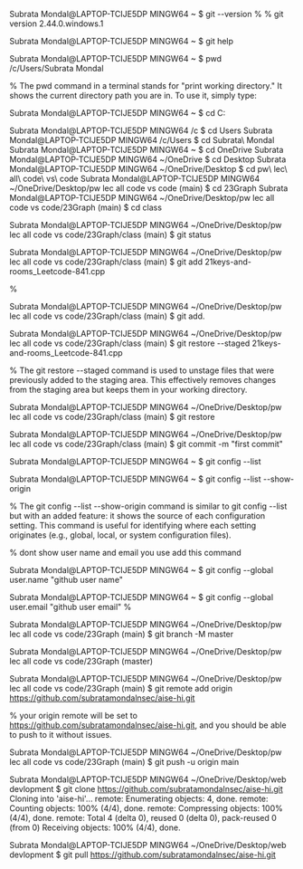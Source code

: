 
Subrata Mondal@LAPTOP-TCIJE5DP MINGW64 ~
$ git --version 
%  <!-- This command should display the installed Git version -->
% git version 2.44.0.windows.1

Subrata Mondal@LAPTOP-TCIJE5DP MINGW64 ~
$ git help
<!--The git help command provides a summary of Git commands and shows you how to get more information on each command. Here’s how to use it: -->


<!-- usage: git [-v | --version] [-h | --help] [-C <path>] [-c <name>=<value>]
           [--exec-path[=<path>]] [--html-path] [--man-path] [--info-path]
           [-p | --paginate | -P | --no-pager] [--no-replace-objects] [--bare]
           [--git-dir=<path>] [--work-tree=<path>] [--namespace=<name>]
           [--config-env=<name>=<envvar>] <command> [<args>]

These are common Git commands used in various situations:

start a working area (see also: git help tutorial)
   clone     Clone a repository into a new directory
   init      Create an empty Git repository or reinitialize an existing one

work on the current change (see also: git help everyday)
   add       Add file contents to the index
   mv        Move or rename a file, a directory, or a symlink
   restore   Restore working tree files
   rm        Remove files from the working tree and from the index

examine the history and state (see also: git help revisions)
   bisect    Use binary search to find the commit that introduced a bug
   diff      Show changes between commits, commit and working tree, etc
   grep      Print lines matching a pattern
   log       Show commit logs
   show      Show various types of objects
   status    Show the working tree status

grow, mark and tweak your common history
   branch    List, create, or delete branches
   commit    Record changes to the repository
   merge     Join two or more development histories together
   rebase    Reapply commits on top of another base tip
   reset     Reset current HEAD to the specified state
   switch    Switch branches
   tag       Create, list, delete or verify a tag object signed with GPG

collaborate (see also: git help workflows)
   fetch     Download objects and refs from another repository
   pull      Fetch from and integrate with another repository or a local branch
   push      Update remote refs along with associated objects

'git help -a' and 'git help -g' list available subcommands and some
concept guides. See 'git help <command>' or 'git help <concept>'
to read about a specific subcommand or concept.
See 'git help git' for an overview of the system. -->


<!-- git init: Initialize a new Git repository.
git clone: Clone an existing repository.
git add: Add files to the staging area.
git commit: Commit changes to the repository.
git status: Show the status of changes in the repository.
git push: Push commits to a remote repository.
git pull: Pull updates from a remote repository.
--> 

Subrata Mondal@LAPTOP-TCIJE5DP MINGW64 ~
$ pwd  
/c/Users/Subrata Mondal

% The pwd command in a terminal stands for "print working directory." It shows the current directory path you are in. To use it, simply type:


Subrata Mondal@LAPTOP-TCIJE5DP MINGW64 ~
$ cd C:  
<!--The cd command is used to change directories-->

Subrata Mondal@LAPTOP-TCIJE5DP MINGW64 /c
$ cd Users
Subrata Mondal@LAPTOP-TCIJE5DP MINGW64 /c/Users
$ cd Subrata\ Mondal
Subrata Mondal@LAPTOP-TCIJE5DP MINGW64 ~
$ cd OneDrive
Subrata Mondal@LAPTOP-TCIJE5DP MINGW64 ~/OneDrive
$ cd Desktop
Subrata Mondal@LAPTOP-TCIJE5DP MINGW64 ~/OneDrive/Desktop
$ cd pw\ lec\ all\ code\ vs\ code
Subrata Mondal@LAPTOP-TCIJE5DP MINGW64 ~/OneDrive/Desktop/pw lec all code vs code (main)
$ cd 23Graph
Subrata Mondal@LAPTOP-TCIJE5DP MINGW64 ~/OneDrive/Desktop/pw lec all code vs code/23Graph (main)
$ cd class


Subrata Mondal@LAPTOP-TCIJE5DP MINGW64 ~/OneDrive/Desktop/pw lec all code vs code/23Graph/class (main)
$ git status

<!-- On branch main
Untracked files:
  (use "git add <file>..." to include in what will be committed)
        00practice.cpp
        00practice.exe
        01undirected_unweighted_graph_adjacency_list.cpp
        02directed_unweighted_graph_adjacency_list.cpp
        03undirected_weighted_graph_adjacency_list.cpp
        04directed_weighted_graph_adjacency_list.cpp
        05undirected_unweighted_graph_adjacency_set.cpp
        06directed_unweighted_graph_adjacency_set.cpp
        07undirected_weighted_graph_adjacency_map.cpp
        08directed_weighted_graph_adjacency_map.cpp
        09undirected_unweighted_graph_adjacency_matrix.cpp
        10directed_unweighted_graph_adjacency_matrix.cpp
        11undirected_weighted_graph_adjacency_matrix.cpp
        12directed_weighted_graph_adjacency_matrix.cpp
        13DFS_of_graph_gfg.cpp
        14BFS_of_graph_gfg.cpp
        15Any_Node_present_using_dfs_method.cpp
        16All_path_src_to_dct_DFS.cpp
        17Shortest_Path_BFS.cpp
        20find-center-of-star-graph_Leetcode-1791.cpp
        21keys-and-rooms_Leetcode-841.cpp
        22clone-graph_Leetcode-133.cpp
        floodfill -application/

nothing added to commit but untracked files present (use "git add" to track) -->

<!--
The `git status` command shows the current state of the working directory and staging area in a Git repository. It provides information about:

1. **Tracked Changes**: Any changes staged for the next commit.
2. **Unstaged Changes**: Files that have been modified but not yet staged.
3. **Untracked Files**: Files that are not tracked by Git yet (i.e., new files).

To use it, simply type:

```bash
git status
```

### Example Output

You might see something like this:

```plaintext
On branch main
Your branch is up to date with 'origin/main'.

Changes to be committed:
  (use "git restore --staged <file>..." to unstage)
        modified:   file1.txt

Changes not staged for commit:
  (use "git add <file>..." to update what will be committed)
  (use "git restore <file>..." to discard changes in working directory)
        modified:   file2.txt

Untracked files:
  (use "git add <file>..." to include in what will be committed)
        file3.txt
```

This output indicates:
- `file1.txt` is staged and ready to be committed.
- `file2.txt` has changes but is not staged.
- `file3.txt` is a new, untracked file.
-->


Subrata Mondal@LAPTOP-TCIJE5DP MINGW64 ~/OneDrive/Desktop/pw lec all code vs code/23Graph/class (main)
$ git add 21keys-and-rooms_Leetcode-841.cpp

% <!-- git add are individual add Stage a File:-->

Subrata Mondal@LAPTOP-TCIJE5DP MINGW64 ~/OneDrive/Desktop/pw lec all code vs code/23Graph/class (main)
$ git add.

<!--
git add this folder all file are  add  Stage a File:
-->


Subrata Mondal@LAPTOP-TCIJE5DP MINGW64 ~/OneDrive/Desktop/pw lec all code vs code/23Graph/class (main)
$ git restore --staged 21keys-and-rooms_Leetcode-841.cpp

%  The git restore --staged command is used to unstage files that were previously added to the staging area. This effectively removes changes from the staging area but keeps them in your working directory.

Subrata Mondal@LAPTOP-TCIJE5DP MINGW64 ~/OneDrive/Desktop/pw lec all code vs code/23Graph/class (main)
$ git restore  <file name>


<!-- The `git restore <file>` command is used to discard changes in a specific file and revert it back to the last committed version in the repository. This command is helpful if you want to undo modifications to a file that haven't been staged yet.

### Syntax

```bash
git restore <file>
```

Replace `<file>` with the name of the file you want to restore.

### Example Usage

1. **Make Changes to a File**  
   Suppose you make some edits to `example.txt`.

2. **Restore the File to Last Commit**  
   If you want to discard those changes and revert to the last committed version:
   ```bash
   git restore example.txt
   ```

### Important Notes
- **Restoring Staged Changes**: If the file has already been staged, use `git restore --staged <file>` to unstage it, or `git restore <file>` to discard all changes, both staged and unstaged.
- **Irreversible Action**: Using `git restore` will discard your changes, so make sure to only use it when you're okay with losing those modifications. -->


Subrata Mondal@LAPTOP-TCIJE5DP MINGW64 ~/OneDrive/Desktop/pw lec all code vs code/23Graph/class (main)
$ git commit -m "first commit"

<!--
% On branch main
% Untracked files:
%   (use "git add <file>..." to include in what will be committed)
%         00practice.cpp
%         00practice.exe
%         01undirected_unweighted_graph_adjacency_list.cpp
%         02directed_unweighted_graph_adjacency_list.cpp
%         03undirected_weighted_graph_adjacency_list.cpp
%         04directed_weighted_graph_adjacency_list.cpp
%         05undirected_unweighted_graph_adjacency_set.cpp
%         06directed_unweighted_graph_adjacency_set.cpp
%         07undirected_weighted_graph_adjacency_map.cpp
%         08directed_weighted_graph_adjacency_map.cpp
%         09undirected_unweighted_graph_adjacency_matrix.cpp
%         10directed_unweighted_graph_adjacency_matrix.cpp
%         11undirected_weighted_graph_adjacency_matrix.cpp
%         12directed_weighted_graph_adjacency_matrix.cpp
%         13DFS_of_graph_gfg.cpp
%         14BFS_of_graph_gfg.cpp
%         15Any_Node_present_using_dfs_method.cpp
%         16All_path_src_to_dct_DFS.cpp
%         17Shortest_Path_BFS.cpp
%         20find-center-of-star-graph_Leetcode-1791.cpp
%         21keys-and-rooms_Leetcode-841.cpp
%         22clone-graph_Leetcode-133.cpp
%         floodfill -application/

% nothing added to commit but untracked files present (use "git add" to track)
-->

<!--
%  The `git commit -m "first commit"` command is used to create a new commit with a message describing the changes. The `-m` flag allows you to add a message inline, without opening an editor.

% ### Syntax

% ```bash
% git commit -m "your commit message here"
% ```

% In this example:

% ```bash
% git commit -m "first commit"
% ```

% Git creates a new commit with the message "first commit," which could be a typical initial commit message for a new project.

% ### Example Workflow

% 1. **Stage Changes**:
%    ```bash
%    git add .
%    ```
%    This stages all changes in the current directory.

% 2. **Create the Commit**:
%    ```bash
%    git commit -m "first commit"
%    ```

% ### Important Notes

% - **Commit Message**: Choose a descriptive message to explain what changes are included in the commit.
% - **Staged Changes Only**: Only staged changes are included in the commit.

-->

Subrata Mondal@LAPTOP-TCIJE5DP MINGW64 ~
$ git config --list
<!-- 
diff.astextplain.textconv=astextplain
filter.lfs.clean=git-lfs clean -- %f
filter.lfs.smudge=git-lfs smudge -- %f
filter.lfs.process=git-lfs filter-process
filter.lfs.required=true
http.sslbackend=openssl
http.sslcainfo=C:/Program Files/Git/mingw64/etc/ssl/certs/ca-bundle.crt
core.autocrlf=true
core.fscache=true
core.symlinks=false
pull.rebase=false
credential.helper=manager
credential.https://dev.azure.com.usehttppath=true
init.defaultbranch=master
user.name=subratamondal2
user.email=subrata24012005@gmail.com
filter.lfs.clean=git-lfs clean -- %f
filter.lfs.smudge=git-lfs smudge -- %f
filter.lfs.process=git-lfs filter-process
filter.lfs.required=true
 -->

<!-- 
user.name=Your Name
user.email=your.email@example.com
it tail us your git user.name and email.
-->

Subrata Mondal@LAPTOP-TCIJE5DP MINGW64 ~
$ git config --list --show-origin

<!--
% file:C:/Program Files/Git/etc/gitconfig diff.astextplain.textconv=astextplain
% file:C:/Program Files/Git/etc/gitconfig filter.lfs.clean=git-lfs clean -- %f
% file:C:/Program Files/Git/etc/gitconfig filter.lfs.smudge=git-lfs smudge -- %f
% file:C:/Program Files/Git/etc/gitconfig filter.lfs.process=git-lfs filter-process
% file:C:/Program Files/Git/etc/gitconfig filter.lfs.required=true
% file:C:/Program Files/Git/etc/gitconfig http.sslbackend=openssl
% file:C:/Program Files/Git/etc/gitconfig http.sslcainfo=C:/Program Files/Git/mingw64/etc/ssl/certs/ca-bundle.crt
% file:C:/Program Files/Git/etc/gitconfig core.autocrlf=true
% file:C:/Program Files/Git/etc/gitconfig core.fscache=true
% file:C:/Program Files/Git/etc/gitconfig core.symlinks=false
% file:C:/Program Files/Git/etc/gitconfig pull.rebase=false
% file:C:/Program Files/Git/etc/gitconfig credential.helper=manager
% file:C:/Program Files/Git/etc/gitconfig credential.https://dev.azure.com.usehttppath=true
% file:C:/Program Files/Git/etc/gitconfig init.defaultbranch=master
% file:C:/Users/Subrata Mondal/.gitconfig user.name=subratamondal2
% file:C:/Users/Subrata Mondal/.gitconfig user.email=subrata24012005@gmail.com
% file:C:/Users/Subrata Mondal/.gitconfig filter.lfs.clean=git-lfs clean -- %f
% file:C:/Users/Subrata Mondal/.gitconfig filter.lfs.smudge=git-lfs smudge -- %f
% file:C:/Users/Subrata Mondal/.gitconfig filter.lfs.process=git-lfs filter-process
% file:C:/Users/Subrata Mondal/.gitconfig filter.lfs.required=true
-->

% The git config --list --show-origin command is similar to git config --list but with an added feature: it shows the source of each configuration setting. This command is useful for identifying where each setting originates (e.g., global, local, or system configuration files). 

% dont show user name and email you use add this command

Subrata Mondal@LAPTOP-TCIJE5DP MINGW64 ~
$ git config --global user.name "github user name" 
<!-- add user name this command -->


Subrata Mondal@LAPTOP-TCIJE5DP MINGW64 ~
$ git config --global user.email "github user email" 
% <!-- add user email this command -->


Subrata Mondal@LAPTOP-TCIJE5DP MINGW64 ~/OneDrive/Desktop/pw lec all code vs code/23Graph (main)
$ git branch -M master 

Subrata Mondal@LAPTOP-TCIJE5DP MINGW64 ~/OneDrive/Desktop/pw lec all code vs code/23Graph (master)

<!-- change the branch-> git branch -M (branch name)  -->

Subrata Mondal@LAPTOP-TCIJE5DP MINGW64 ~/OneDrive/Desktop/pw lec all code vs code/23Graph (main)
$ git remote add origin https://github.com/subratamondalnsec/aise-hi.git

%  your origin remote will be set to https://github.com/subratamondalnsec/aise-hi.git, and you should be able to push to it without issues.

 Subrata Mondal@LAPTOP-TCIJE5DP MINGW64 ~/OneDrive/Desktop/pw lec all code vs code/23Graph (main)
$ git push -u origin main

<!-- it will attempt to push your local main branch to the main branch in the remote repository at origin. -->

Subrata Mondal@LAPTOP-TCIJE5DP MINGW64 ~/OneDrive/Desktop/web devlopment
$ git clone https://github.com/subratamondalnsec/aise-hi.git
Cloning into 'aise-hi'...
remote: Enumerating objects: 4, done.
remote: Counting objects: 100% (4/4), done.
remote: Compressing objects: 100% (4/4), done.
remote: Total 4 (delta 0), reused 0 (delta 0), pack-reused 0 (from 0)
Receiving objects: 100% (4/4), done.

<!--
% The git clone command is used to create a local copy of a remote repository:
% git clone <repository_url>
% Example:
% git clone https://github.com/username/repository.git
-->


Subrata Mondal@LAPTOP-TCIJE5DP MINGW64 ~/OneDrive/Desktop/web devlopment
$ git pull https://github.com/subratamondalnsec/aise-hi.git

<!-- This command updates your local branch with the latest changes(modifing version) from the specified branch in the remote repository (commonly origin/main if using the main branch). -->
